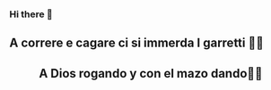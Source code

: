 ### Hi there 👋
<h2 align="left">A correre e cagare ci si immerda I garretti 👨‍💻</h2>
<h2 align="center">A Dios rogando y con el mazo dando👨‍💻</h2>

<!--
**Ibrahim227/Ibrahim227** is a ✨ _special_ ✨ repository because its `README.md` (this file) appears on your GitHub profile.

Here are some ideas to get you started:

- 🔭 I’m currently working on ...
- 🌱 I’m currently learning ...
- 👯 I’m looking to collaborate on ...
- 🤔 I’m looking for help with ...
- 💬 Ask me about ...
- 📫 How to reach me: ...
- 😄 Pronouns: ...
- ⚡ Fun fact: ...
-->

